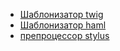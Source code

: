 - [Шаблонизатор twig](https://twig.symfony.com/)
- [Шаблонизатор haml](https://haml.info/)
- [препроцессор stylus](https://stylus-lang.com/)
